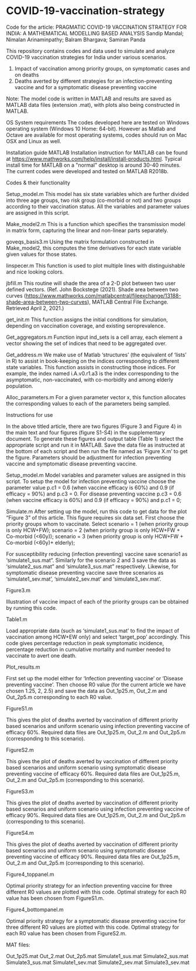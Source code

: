 # COVID-19-vaccination-strategy
Code for the article:
PRAGMATIC COVID-19 VACCINATION STRATEGY FOR INDIA: A MATHEMATICAL MODELLING BASED ANALYSIS
Sandip Mandal; Nimalan Arinaminpathy; Balram Bhargava; Samiran Panda
 
This repository contains codes and data used to simulate and analyze COVID-19 vaccination strategies for India under various scenarios.
1.	Impact of vaccination among priority groups, on symptomatic cases and on deaths 
2.	Deaths averted by different strategies for an infection-preventing vaccine and for a symptomatic disease preventing vaccine 

Note: The model code is written in MATLAB and results are saved as MATLAB data files (extension .mat), with plots also being constructed in MATLAB. 
 
OS System requirements
The codes developed here are tested on Windows operating system (Windows 10 Home: 64-bit). However as Matlab and Octave are available for most operating systems, codes should run on Mac OSX and Linux as well.

Installation guide
MATLAB
Installation instruction for MATLAB can be found at https://www.mathworks.com/help/install/install-products.html. Typical install time for MATLAB on a "normal" desktop is around 30-40 minutes. The current codes were developed and tested on MATLAB R2018b.

Codes & their functionality

Setup_model.m
This model has six state variables which are further divided into three age groups, two risk group (co-morbid or not) and two groups according to their vaccination status. All the variables and parameter values are assigned in this script. 

Make_model2.m
This is a function which specifies the transmission model in matrix form, capturing the linear and non-linear parts separately.

goveqs_basis3.m
Using the matrix formulation constructed in Make_model2, this computes the time derivatives for each state variable given values for those states.

linspecer.m
This function is used to plot multiple lines with distinguishable and nice looking colors.

jbfill.m
This routine will shade the area of a 2-D plot between two user defined vectors. 
(Ref. John Bockstege (2021). Shade area between two curves (https://www.mathworks.com/matlabcentral/fileexchange/13188-shade-area-between-two-curves), MATLAB Central File Exchange. Retrieved April 2, 2021.)

get_init.m
This function assigns the initial conditions for simulation, depending on vaccination coverage, and existing seroprevalence. 

Get_aggregators.m
Function input ind_sets is a cell array, each element a vector showing the set of indices that need to be aggregated over.

Get_address.m
We make use of Matlab ‘structures’ (the equivalent of ‘lists’ in R) to assist in book-keeping on the indices corresponding to different state variables. This function assists in constructing those indices. For example, the index named i.A.v0.r1.a3 is the index corresponding to the asymptomatic, non-vaccinated, with co-morbidity and among elderly population. 

Alloc_parameters.m
For a given parameter vector x, this function allocates the corresponding values to each of the parameters being sampled.



Instructions for use

In the above titled article, there are two figures (Figure 3 and Figure 4) in the main text and four figures (figure S1-S4) in the supplementary document. To generate these figures and output table (Table 1) select the appropriate script and run it in MATLAB. Save the data file as instructed at the bottom of each script and then run the file named as ‘Figure X.m’ to get the figure. Parameters should be adjustment for infection preventing vaccine and symptomatic disease preventing vaccine. 

Setup_model.m
Model variables and parameter values are assigned in this script. To setup the model for infection preventing vaccine choose the parameter value p.c1 = 0.6 (when vaccine efficacy is 60%) and 0.9 (if efficacy = 90%) and p.c3 = 0. For disease preventing vaccine p.c3 = 0.6 (when vaccine efficacy is 60%) and 0.9 (if efficacy = 90%) and p.c1 = 0;

Simulate.m
After setting up the model, run this code to get data for the plot “Figure 3” of this article. This figure requires six data set. First choose the priority groups whom to vaccinate. Select scenario = 1 (when priority group is only HCW+FW); scenario = 2 (when priority group is only HCW+FW + Co-morbid (<60y)); scenario = 3 (when priority group is only HCW+FW + Co-morbid (<60y)+ elderly);   

For susceptibility reducing (infection preventing) vaccine save scenario1 as ‘simulate1_sus.mat”. Similarly for the scenario 2 and 3 save the data as ‘simulate2_sus.mat” and ‘simulate3_sus.mat” respectively. Likewise, for symptomatic disease preventing vaccine save three scenarios as ‘simulate1_sev.mat’, ‘simulate2_sev.mat’ and ‘simulate3_sev.mat’.
  
Figure3.m

Illustration of vaccine impact of each of the priority groups can be obtained by running this code. 

Table1.m

Load appropriate data (such as ‘simulate1_sus.mat’ to find the impact of vaccination among HCW+EW only) and select ‘target_pop’ accordingly. This code gives percentage reduction in peak symptomatic incidence, percentage reduction in cumulative mortality and number needed to vaccinate to avert one death.     
 
Plot_results.m

First set up the model either for ‘Infection preventing vaccine’ or ‘Disease preventing vaccine’. Then choose R0 value (for the current article we have chosen 1.25, 2, 2.5) and save the data as Out_1p25.m, Out_2.m and Out_2p5.m corresponding to each R0 value. 

FigureS1.m

This gives the plot of deaths averted by vaccination of different priority based scenarios and uniform scenario using infection preventing vaccine of efficacy 60%. Required data files are Out_1p25.m, Out_2.m and Out_2p5.m (corresponding to this scenario).

FigureS2.m

This gives the plot of deaths averted by vaccination of different priority based scenarios and uniform scenario using symptomatic disease preventing vaccine of efficacy 60%. Required data files are Out_1p25.m, Out_2.m and Out_2p5.m (corresponding to this scenario).

FigureS3.m

This gives the plot of deaths averted by vaccination of different priority based scenarios and uniform scenario using infection preventing vaccine of efficacy 90%. Required data files are Out_1p25.m, Out_2.m and Out_2p5.m (corresponding to this scenario).

FigureS4.m

This gives the plot of deaths averted by vaccination of different priority based scenarios and uniform scenario using symptomatic disease preventing vaccine of efficacy 90%. Required data files are Out_1p25.m, Out_2.m and Out_2p5.m (corresponding to this scenario).

Figure4_toppanel.m

Optimal priority strategy for an infection preventing vaccine for three different R0 values are plotted with this code. Optimal strategy for each R0 value has been chosen from FigureS1.m.

Figure4_bottompanel.m

Optimal priority strategy for a symptomatic disease preventing vaccine for three different R0 values are plotted with this code. Optimal strategy for each R0 value has been chosen from FigureS2.m.   
   


MAT files:

Out_1p25.mat
Out_2.mat
Out_2p5.mat
Simulate1_sus.mat
Simulate2_sus.mat
Simulate3_sus.mat
Simulate1_sev.mat
Simulate2_sev.mat
Simulate3_sev.mat




